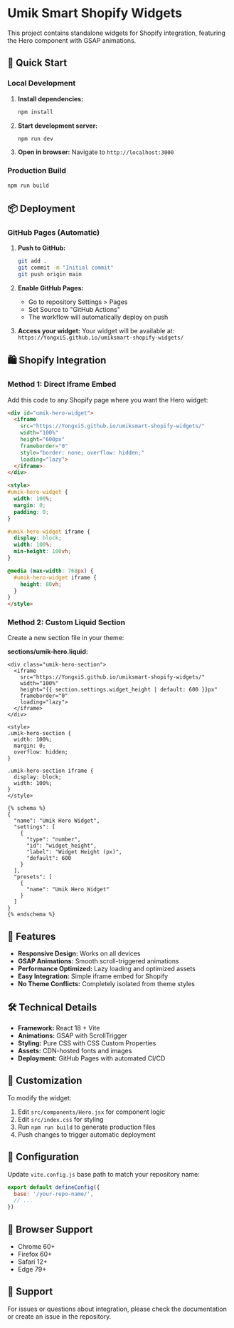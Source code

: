 # Umik Smart Shopify Widgets

This project contains standalone widgets for Shopify integration, featuring the Hero component with GSAP animations.

## 🚀 Quick Start

### Local Development

1. **Install dependencies:**
   ```bash
   npm install
   ```

2. **Start development server:**
   ```bash
   npm run dev
   ```

3. **Open in browser:**
   Navigate to `http://localhost:3000`

### Production Build

```bash
npm run build
```

## 📦 Deployment

### GitHub Pages (Automatic)

1. **Push to GitHub:**
   ```bash
   git add .
   git commit -m "Initial commit"
   git push origin main
   ```

2. **Enable GitHub Pages:**
   - Go to repository Settings > Pages
   - Set Source to "GitHub Actions"
   - The workflow will automatically deploy on push

3. **Access your widget:**
   Your widget will be available at: `https://YongxiS.github.io/umiksmart-shopify-widgets/`

## 🛍️ Shopify Integration

### Method 1: Direct Iframe Embed

Add this code to any Shopify page where you want the Hero widget:

```html
<div id="umik-hero-widget">
  <iframe 
    src="https://YongxiS.github.io/umiksmart-shopify-widgets/"
    width="100%" 
    height="600px" 
    frameborder="0"
    style="border: none; overflow: hidden;"
    loading="lazy">
  </iframe>
</div>

<style>
#umik-hero-widget {
  width: 100%;
  margin: 0;
  padding: 0;
}

#umik-hero-widget iframe {
  display: block;
  width: 100%;
  min-height: 100vh;
}

@media (max-width: 768px) {
  #umik-hero-widget iframe {
    height: 80vh;
  }
}
</style>
```

### Method 2: Custom Liquid Section

Create a new section file in your theme:

**sections/umik-hero.liquid:**
```liquid
<div class="umik-hero-section">
  <iframe 
    src="https://YongxiS.github.io/umiksmart-shopify-widgets/"
    width="100%" 
    height="{{ section.settings.widget_height | default: 600 }}px"
    frameborder="0"
    loading="lazy">
  </iframe>
</div>

<style>
.umik-hero-section {
  width: 100%;
  margin: 0;
  overflow: hidden;
}

.umik-hero-section iframe {
  display: block;
  width: 100%;
}
</style>

{% schema %}
{
  "name": "Umik Hero Widget",
  "settings": [
    {
      "type": "number",
      "id": "widget_height",
      "label": "Widget Height (px)",
      "default": 600
    }
  ],
  "presets": [
    {
      "name": "Umik Hero Widget"
    }
  ]
}
{% endschema %}
```

## 🎨 Features

- **Responsive Design:** Works on all devices
- **GSAP Animations:** Smooth scroll-triggered animations
- **Performance Optimized:** Lazy loading and optimized assets
- **Easy Integration:** Simple iframe embed for Shopify
- **No Theme Conflicts:** Completely isolated from theme styles

## 🛠️ Technical Details

- **Framework:** React 18 + Vite
- **Animations:** GSAP with ScrollTrigger
- **Styling:** Pure CSS with CSS Custom Properties
- **Assets:** CDN-hosted fonts and images
- **Deployment:** GitHub Pages with automated CI/CD

## 📝 Customization

To modify the widget:

1. Edit `src/components/Hero.jsx` for component logic
2. Edit `src/index.css` for styling
3. Run `npm run build` to generate production files
4. Push changes to trigger automatic deployment

## 🔧 Configuration

Update `vite.config.js` base path to match your repository name:

```javascript
export default defineConfig({
  base: '/your-repo-name/',
  // ...
})
```

## 📱 Browser Support

- Chrome 60+
- Firefox 60+
- Safari 12+
- Edge 79+

## 🤝 Support

For issues or questions about integration, please check the documentation or create an issue in the repository.
